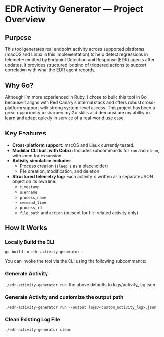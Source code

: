 # EDR Activity Generator — Project Overview

## Purpose

This tool generates real endpoint activity across supported platforms (macOS and Linux in this implementation) to help detect regressions in telemetry emitted by Endpoint Detection and Response (EDR) agents after updates. It provides structured logging of triggered actions to support correlation with what the EDR agent records.

## Why Go?

Although I’m more experienced in Ruby, I chose to build this tool in Go because it aligns with Red Canary’s internal stack and offers robust cross-platform support with strong system-level access. This project has been a great opportunity to sharpen my Go skills and demonstrate my ability to learn and adapt quickly in service of a real-world use case.

## Key Features

- **Cross-platform support:** macOS and Linux currently tested.
- **Modular CLI built with Cobra:** Includes subcommands for `run` and `clean`, with room for expansion.
- **Activity simulation includes:**
  - Process creation (`sleep 1` as a placeholder)
  - File creation, modification, and deletion
- **Structured telemetry log:** Each activity is written as a separate JSON object on its own line:
  - `timestamp`
  - `username`
  - `process_name`
  - `command_line`
  - `process_id`
  - `file_path` and `action` (present for file-related activity only)

## How It Works

### Locally Build the CLI

`go build -o edr-activity-generator .`

You can invoke the tool via the CLI using the following subcommands:

### Generate Activity

`./edr-activity-generator run`
The above defaults to logs/activity_log.json

### Generate Activity and customize the output path

`./edr-activity-generator run --output logs/<custom_activity_log>.json`

### Clean Existing Log File

`./edr-activity-generator clean`
